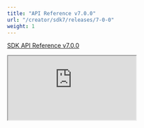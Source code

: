 ```yaml
---
title: "API Reference v7.0.0"
url: "/creator/sdk7/releases/7-0-0"
weight: 1
---
```

[SDK API Reference v7.0.0](https://feat-api-reference.js-sdk-toolchain.pages.dev/modules.html)

<iframe src="https://feat-api-reference.js-sdk-toolchain.pages.dev/modules.html" />
